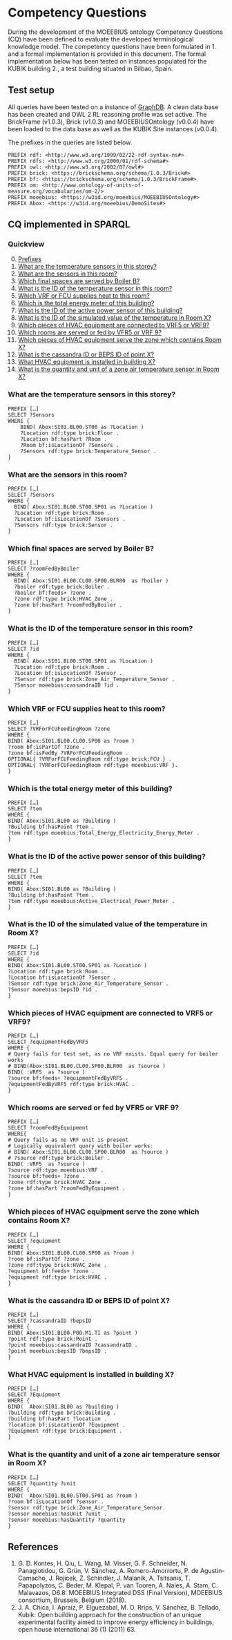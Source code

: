 # Competency Questions

During the development of the MOEEBIUS ontology Competency Questions (CQ) have been defined to evaluate the developed terminological knowledge model. The competency questions have been formulated in 1. and a formal implementation is provided in this document. The formal implementation below has been tested on instances populated for the KUBIK building 2., a test building situated in Bilbao, Spain.

## Test setup

All queries have been tested on a instance of [GraphDB](http://www.ontotext.com). A clean data base has been created and OWL 2 RL reasoning profile was set active. The BrickFrame (v1.0.3), Brick (v1.0.3) and MOEEBIUSOntology (v0.0.4) have been loaded to the data base as well as the KUBIK Site instances (v0.0.4).

The prefixes in the queries are listed below.

```sparql
PREFIX rdf: <http://www.w3.org/1999/02/22-rdf-syntax-ns#>
PREFIX rdfs: <http://www.w3.org/2000/01/rdf-schema#>
PREFIX owl: <http://www.w3.org/2002/07/owl#>
PREFIX brick: <https://brickschema.org/schema/1.0.3/Brick#>
PREFIX bf: <https://brickschema.org/schema/1.0.3/BrickFrame#>
PREFIX om: <http://www.ontology-of-units-of-measure.org/vocabularies/om-2/>
PREFIX moeebius: <https://w3id.org/moeebius/MOEEBIUSOntology#>
PREFIX Abox: <https://w3id.org/moeebius/DemoSites#>
```

## CQ implemented in SPARQL

### Quickview

0. [Prefixes](#Prefixes)
1. [What are the temperature sensors in this storey?](#What-are-the-temperature-sensors-in-this-storey)
2. [What are the sensors in this room?](#What-are-the-sensors-in-this-room)
3. [Which final spaces are served by Boiler B?](#Which-final-spaces-are-served-by-Boiler-B)
4. [What is the ID of the temperature sensor in this room?](#What-is-the-ID-of-the-temperature-sensor-in-this-room)
5. [Which VRF or FCU supplies heat to this room?](#Which-VRF-or-FCU-supplies-heat-to-this-room)
6. [Which is the total energy meter of this building?](#Which-is-the-total-energy-meter-of-this-building)
7. [What is the ID of the active power sensor of this building?](#What-is-the-ID-of-the-active-power-sensor-of-this-building)
8. [What is the ID of the simulated value of the temperature in Room X?](#What-is-the-ID-of-the-simulated-value-of-the-temperature-in-Room-X)
9. [Which pieces of HVAC equipment are connected to VRF5 or VRF9?](#Which-pieces-of-HVAC-equipment-are-connected-to-VRF5-or-VRF9)
10. [Which rooms are served or fed by VFR5 or VRF 9?](#Which-rooms-are-served-or-fed-by-VFR5-or-VRF-9)
11. [Which pieces of HVAC equipment serve the zone which contains Room X?](#Which-pieces-of-HVAC-equipment-serve-the-zone-which-contains-Room-X)
12. [What is the cassandra ID or BEPS ID of point X?](#What-is-the-cassandra-ID-or-BEPS-ID-of-point-X)
13. [What HVAC equipment is installed in building X?](#What-HVAC-equipment-is-installed-in-building-X)
14. [What is the quantity and unit of a zone air temperature sensor in Room X?](#What-is-the-quantity-and-unit-of-a-zone-air-temperature-sensor-in-Room-X)

### What are the temperature sensors in this storey?

```sparql
PREFIX […]
SELECT ?Sensors
WHERE { 
    BIND( Abox:SI01.BL00.ST00 as ?Location )
    ?Location rdf:type brick:Floor .   
    ?Location bf:hasPart ?Room .
    ?Room bf:isLocationOf ?Sensors .
    ?Sensors rdf:type brick:Temperature_Sensor .
}
```

### What are the sensors in this room?


```sparql
PREFIX […]
SELECT ?Sensors
WHERE {
  BIND( Abox:SI01.BL00.ST00.SP01 as ?Location )
  ?Location rdf:type brick:Room .
  ?Location bf:isLocationOf ?Sensors .
  ?Sensors rdf:type brick:Sensor .
}
```

### Which final spaces are served by Boiler B?

```sparql
PREFIX […]
SELECT ?roomFedByBoiler
WHERE {
  BIND( Abox:SI01.BL00.CL00.SP00.BLR00  as ?boiler )
  ?boiler rdf:type brick:Boiler .
  ?boiler bf:feeds+ ?zone .
  ?zone rdf:type brick:HVAC_Zone .
  ?zone bf:hasPart ?roomFedByBoiler .
}
```

### What is the ID of the temperature sensor in this room?

```sparql
PREFIX […]
SELECT ?id
WHERE {
  BIND( Abox:SI01.BL00.ST00.SP01 as ?Location )
  ?Location rdf:type brick:Room .
  ?Location bf:isLocationOf ?Sensor .
  ?Sensor rdf:type brick:Zone_Air_Temperature_Sensor .
  ?Sensor moeebius:cassandraID ?id .
}

```

### Which VRF or FCU supplies heat to this room?

```sparql
PREFIX […]
SELECT ?VRForFCUFeedingRoom ?zone
WHERE {
BIND( Abox:SI01.BL00.CL00.SP00 as ?room )
?room bf:isPartOf ?zone .
?zone bf:isFedBy ?VRForFCUFeedingRoom .
OPTIONAL{ ?VRForFCUFeedingRoom rdf:type brick:FCU } .
OPTIONAL{ ?VRForFCUFeedingRoom rdf:type moeebius:VRF }.
}
```

### Which is the total energy meter of this building?

```sparql
PREFIX […]
SELECT ?tem
WHERE {
BIND( Abox:SI01.BL00 as ?Building )
?Building bf:hasPoint ?tem .
?tem rdf:type moeebius:Total_Energy_Electricity_Energy_Meter .
}
```

### What is the ID of the active power sensor of this building?

```sparql
PREFIX […]
SELECT ?tem
WHERE {
BIND( Abox:SI01.BL00 as ?Building )
?Building bf:hasPoint ?tem .
?tem rdf:type moeebius:Active_Electrical_Power_Meter .
}
```

### What is the ID of the simulated value of the temperature in Room X?

```sparql
PREFIX […]
SELECT ?id
WHERE {
BIND( Abox:SI01.BL00.ST00.SP01 as ?Location )
?Location rdf:type brick:Room .
?Location bf:isLocationOf ?Sensor .
?Sensor rdf:type brick:Zone_Air_Temperature_Sensor .
?Sensor moeebius:bepsID ?id .
}
```

### Which pieces of HVAC equipment are connected to VRF5 or VRF9?

```sparql
PREFIX […]
SELECT ?equipmentFedByVRF5
WHERE {
# Query fails for test set, as no VRF exists. Equal query for boiler works
# BIND(Abox:SI01.BL00.CL00.SP00.BLR00  as ?source )
BIND( :VRF5  as ?source )
?source bf:feeds+ ?equipmentFedByVRF5 .
?equipmentFedByVRF5 rdf:type brick:HVAC .
}
```

### Which rooms are served or fed by VFR5 or VRF 9?

```sparql
PREFIX […]
SELECT ?roomFedByEquipment
WHERE{
# Query fails as no VRF unit is present
# Logically equivalent query with boiler works:
# BIND( Abox:SI01.BL00.CL00.SP00.BLR00  as ?source )
# ?source rdf:type brick:Boiler .
BIND( :VRF5  as ?source )
?source rdf:type moeebius:VRF .
?source bf:feeds+ ?zone .
?zone rdf:type brick:HVAC_Zone .
?zone bf:hasPart ?roomFedByEquipment .
}
```

### Which pieces of HVAC equipment serve the zone which contains Room X?

```sparql
PREFIX […]
SELECT ?equipment
WHERE {
BIND( Abox:SI01.BL00.CL00.SP00 as ?room )
?room bf:isPartOf ?zone .
?zone rdf:type brick:HVAC_Zone .
?equipment bf:feeds+ ?zone .
?equipment rdf:type brick:HVAC .
}
```

### What is the cassandra ID or BEPS ID of point X?

```sparql
PREFIX […]
SELECT ?cassandraID ?bepsID
WHERE {
BIND( Abox:SI01.BL00.P00.M1.TI as ?point )
?point rdf:type brick:Point .
?point moeebius:cassandraID ?cassandraID .
?point moeebius:bepsID ?bepsID .
}
```

### What HVAC equipment is installed in building X?

```sparql
PREFIX […]
SELECT ?Equipment
WHERE {
BIND(  Abox:SI01.BL00 as ?building )
?building rdf:type brick:Building .
?building bf:hasPart ?location .
?location bf:isLocationOf ?Equipment .
?Equipment rdf:type brick:Equipment .
}
```

### What is the quantity and unit of a zone air temperature sensor in Room X?

```sparql
PREFIX […]
SELECT ?quantity ?unit
WHERE {
BIND(  Abox:SI01.BL00.ST00.SP01 as ?room )
?room bf:isLocationOf ?sensor .
?sensor rdf:type brick:Zone_Air_Temperature_Sensor.
?sensor moeebius:hasUnit ?unit .
?sensor moeebius:hasQuantity ?quantity
}
```

## References

1. G. D. Kontes, H. Qiu, L. Wang, M. Visser, G. F. Schneider, N. Panagiotidou, G. Grün, V. Sánchez, A. Romero-Amorrortu, P. de Agustin-Camacho, J. Rojicek, Z. Schindler, J. Malanik, A. Tsitsanis, T. Papapolyzos, C. Beder, M. Klepal, P. van Tooren, A. Nales, A. Stam, C. Malavazos, D6.8: MOEEBIUS Integrated DSS (Final Version), MOEEBIUS consortium, Brussels, Belgium (2018).
2. J. A. Chica, I. Apraiz, P. Elguezabal, M. O. Rrips, V. Sánchez, B. Tellado, Kubik: Open building approach for the construction of an unique experimental facility aimed to improve energy efficiency in buildings, open house international 36 (1) (2011) 63.
